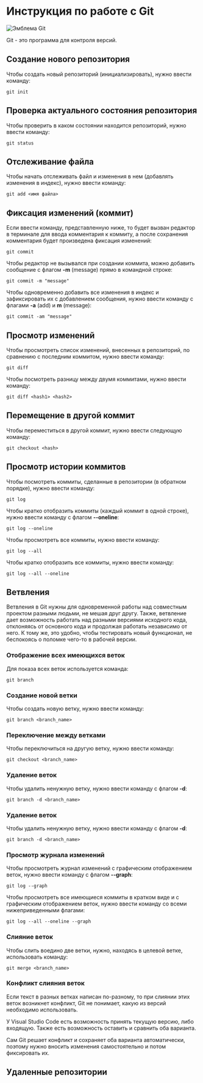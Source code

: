 # Инструкция по работе с Git

![Эмблема Git](git.jpg)

Git - это программа для контроля версий.

## Создание нового репозитория

Чтобы создать новый репозиторий (инициализировать), нужно ввести команду:

    git init
    
## Проверка актуального состояния репозитория

Чтобы проверить в каком состоянии находится репозиторий, нужно ввести команду:

    git status

## Отслеживание файла

Чтобы начать отслеживать файл и изменения в нем (добавлять изменения в индекс), нужно ввести команду:

    git add <имя файла>

## Фиксация изменений (коммит)

Если ввести команду, представленную ниже, то будет вызван редактор в терминале для ввода комментария к коммиту, а после сохранения комментария будет произведена фиксация изменений:

    git commit

Чтобы редактор не вызывался при создании коммита, можно добавить сообщение с флагом **-m** (message) прямо в командной строке:

    git commit -m "message"

Чтобы одновременно добавить все изменения в индекс и зафиксировать их с добавлением сообщения, нужно ввести команду с флагами **-a** (add) и **m** (message):

    git commit -am "message"

## Просмотр изменений

Чтобы просмотреть список изменений, внесенных в репозиторий, по сравнению с последним коммитом, нужно ввести команду:

    git diff

Чтобы посмотреть разницу между двумя коммитами, нужно ввести команду:

    git diff <hash1> <hash2>

## Перемещение в другой коммит

Чтобы переместиться в другой коммит, нужно ввести следующую команду:

    git checkout <hash>

## Просмотр истории коммитов

Чтобы посмотреть коммиты, сделанные в репозитории (в обратном порядке), нужно ввести команду:

    git log

Чтобы кратко отобразить коммиты (каждый коммит в одной строке), нужно ввести команду с флагом **--oneline**:

    git log --oneline

Чтобы просмотреть все коммиты, нужно ввести команду:

    git log --all

Чтобы кратко отобразить все коммиты, нужно ввести команду:

    git log --all --oneline


   ## Ветвления

Ветвления в Git нужны для одновременной работы над совместным проектом разными людьми, не мешая друг другу. Также, ветвление дает возможность работать над разными версиями исходного кода, отклоняясь от основного кода и продолжая работать независимо от него. К тому же, это удобно, чтобы тестировать новый функционал, не беспокоясь о поломке чего-то в рабочей версии.

 ### Отображение всех имеющихся веток
 
 Для показа всех веток используется команда:

    git branch

### Создание новой ветки

Чтобы создать новую ветку, нужно ввести команду:

    git branch <branch_name>

### Переключение между ветками

Чтобы переключиться на другую ветку, нужно ввести команду:

    git checkout <branch_name>

### Удаление веток

Чтобы удалить ненужную ветку, нужно ввести команду с флагом **-d**:

    git branch -d <branch_name>
    
### Удаление веток

Чтобы удалить ненужную ветку, нужно ввести команду с флагом **-d**:

    git branch -d <branch_name>
    
### Просмотр журнала изменений

Чтобы просмотреть журнал изменений с графическим отображением веток, нужно ввести команду с флагом **--graph**:

    git log --graph

Чтобы просмотреть все имеющиеся коммиты в кратком виде и с графическим отображением веток, нужно ввести команду со всеми нижеприведенными флагами:

    git log --all --oneline --graph
    
### Слияние веток

Чтобы слить воедино две ветки, нужно, находясь в целевой ветке, использовать команду:

    git merge <branch_name>

### Конфликт слияния веток

Если текст в разных ветках написан по-разному, то при слиянии этих веток возникнет конфликт, Git не понимает, какую из версий необходимо использовать.

У Visual Studio Code есть возможность принять текущую версию, либо входящую. Также есть возможность оставить и сравнить оба варианта. 

Сам Git решает конфликт и сохраняет оба варианта автоматически, поэтому нужно вносить изменения самостоятельно и потом фиксировать их.

## Удаленные репозитории
